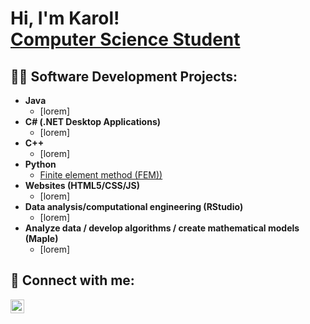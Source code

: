 <h1>Hi, I'm Karol! <br/><a href="[https://github.com/joshmadakor1](https://github.com/karolklimonczykk)">Computer Science Student</a></h1>

<h2>👨‍💻 Software Development Projects:</h2>

- <b>Java</b>
  - [lorem]
- <b>C# (.NET Desktop Applications)</b>
  - [lorem]
- <b>C++</b>
  - [lorem]
- <b>Python</b>
  - [Finite element method (FEM))](https://www.kk.com)
- <b>Websites (HTML5/CSS/JS)</b>
  - [lorem]
- <b>Data analysis/computational engineering (RStudio)</b>
  - [lorem]
- <b>Analyze data / develop algorithms / create mathematical models (Maple)</b>
  - [lorem]

<h2> 🤳 Connect with me:</h2>

[<img align="left" alt="KarolKlimonczyk | Email" width="22px" src="https://cdn.jsdelivr.net/npm/simple-icons@3.13.0/icons/googlemessages.svg" />][email]


[email]: mailto:karol.klimonczyk@gmail.com

